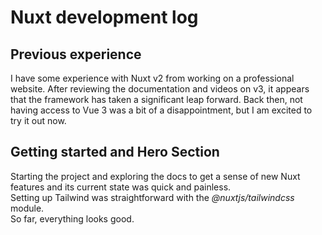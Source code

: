 # Nuxt development log

## Previous experience

I have some experience with Nuxt v2 from working on a professional website. After reviewing the documentation and videos on v3, it appears that the framework has taken a significant leap forward. Back then, not having access to Vue 3 was a bit of a disappointment, but I am excited to try it out now.

## Getting started and Hero Section

Starting the project and exploring the docs to get a sense of new Nuxt features and its current state was quick and painless. <br />
Setting up Tailwind was straightforward with the _@nuxtjs/tailwindcss_ module. <br />
So far, everything looks good.
